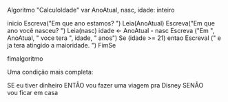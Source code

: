 Algoritmo "CalculoIdade"
var
   AnoAtual, nasc, idade: inteiro

inicio
      Escreva("Em que ano estamos? ")
      Leia(AnoAtual)
      Escreva("Em que ano você nasceu? ")
      Leia(nasc)
      idade <- AnoAtual - nasc
      Escreva ("Em ", AnoAtual, " voce tera ", idade, " anos")
      Se (idade >= 21) entao
         Escreval (" e ja tera atingido a maioridade. ")
      FimSe


fimalgoritmo


Uma condição mais completa:

SE eu tiver dinheiro ENTÃO
vou fazer uma viagem pra Disney
SENÃO   
vou ficar em casa